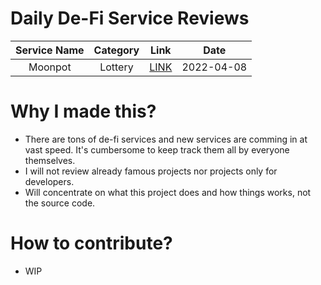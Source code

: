 # Daily De-Fi Service Reviews

| Service Name | Category | Link | Date|
| :---: | :---: | :---: | :---: |
| Moonpot | Lottery | [LINK](moonpot.md) | 2022-04-08 |

# Why I made this?
- There are tons of de-fi services and new services are comming in at vast speed. It's cumbersome to keep track them all by everyone themselves.
- I will not review already famous projects nor projects only for developers.
- Will concentrate on what this project does and how things works, not the source code.

# How to contribute?
- WIP
